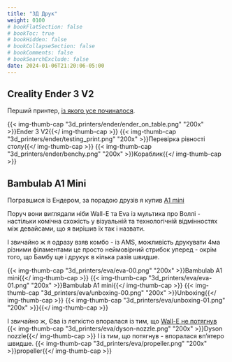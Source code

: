 ```yaml
---
title: "3Д Друк"
weight: 0100
# bookFlatSection: false
# bookToc: true
# bookHidden: false
# bookCollapseSection: false
# bookComments: false
# bookSearchExclude: false
date: 2024-01-06T21:20:06-05:00
---
```


## Creality Ender 3 V2

Перший принтер, [із якого усе починалося](/tags/3dprint/).

{{< img-thumb-cap "3d_printers/ender/ender_on_table.png" "200x" >}}Ender 3 V2{{</ img-thumb-cap >}}
{{< img-thumb-cap "3d_printers/ender/testing_print.png" "200x" >}}Перевірка рівності столу{{</ img-thumb-cap >}}
{{< img-thumb-cap "3d_printers/ender/benchy.png" "200x" >}}Кораблик{{</ img-thumb-cap >}}

## Bambulab A1 Mini

Погравшися із Ендером, за порадою друзів я купив [A1 mini](https://bambulab.com/en-us/a1-mini)

Поруч вони виглядали ніби Wall-E та Eva із мультика про Воллі - настільки комічна схожість у візуальній та технологічній відмінностях між девайсами, що я вирішив їх так і назвати.

І звичайно ж я одразу взяв комбо - із AMS, можливість друкувати 4ма різними філаментами це просто неймовірний стрибок уперед - окрім того, що Бамбу ще і друкує в кілька разів швидше.

{{< img-thumb-cap "3d_printers/eva/eva-00.png" "200x" >}}Bambulab A1 mini{{</ img-thumb-cap >}}
{{< img-thumb-cap "3d_printers/eva/eva-01.png" "200x" >}}Bambulab A1 mini{{</ img-thumb-cap >}}
{{< img-thumb-cap "3d_printers/eva/unboxing-00.png" "200x" >}}Unboxing{{</ img-thumb-cap >}}
{{< img-thumb-cap "3d_printers/eva/unboxing-01.png" "200x" >}}{{</ img-thumb-cap >}}

І звичайно ж, Єва із легкістю впоралася із тим, що [Wall-E не потягнув](/posts/2024/03/13/started-going/#how-its-started)
{{< img-thumb-cap "3d_printers/eva/dyson-nozzle.png" "200x" >}}Dyson nozzle{{</ img-thumb-cap >}}
І із тим, що потягнув - впоралася впʼятеро швидше.
{{< img-thumb-cap "3d_printers/eva/propeller.png" "200x" >}}propeller{{</ img-thumb-cap >}}
